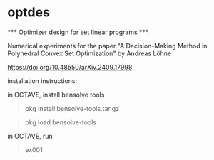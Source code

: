 # optdes

*** Optimizer design for set linear programs ***

Numerical experiments for the paper 
"A Decision-Making Method in Polyhedral Convex Set Optimization"
by Andreas Löhne

https://doi.org/10.48550/arXiv.2409.17998

installation instructions:

in OCTAVE, install bensolve tools

>pkg install bensolve-tools.tar.gz

>pkg load bensolve-tools

in OCTAVE, run

>ex001

